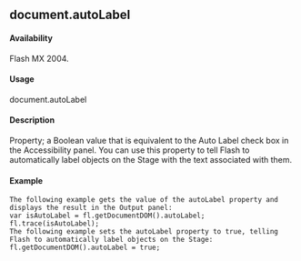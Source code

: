 ## document.autoLabel

#### Availability

Flash MX 2004.

#### Usage

document.autoLabel

#### Description

Property; a Boolean value that is equivalent to the Auto Label check box in the Accessibility panel. You can use this property to tell Flash to automatically label objects on the Stage with the text associated with them.

#### Example

```
The following example gets the value of the autoLabel property and displays the result in the Output panel:
var isAutoLabel = fl.getDocumentDOM().autoLabel; fl.trace(isAutoLabel);
The following example sets the autoLabel property to true, telling Flash to automatically label objects on the Stage:
fl.getDocumentDOM().autoLabel = true;

```